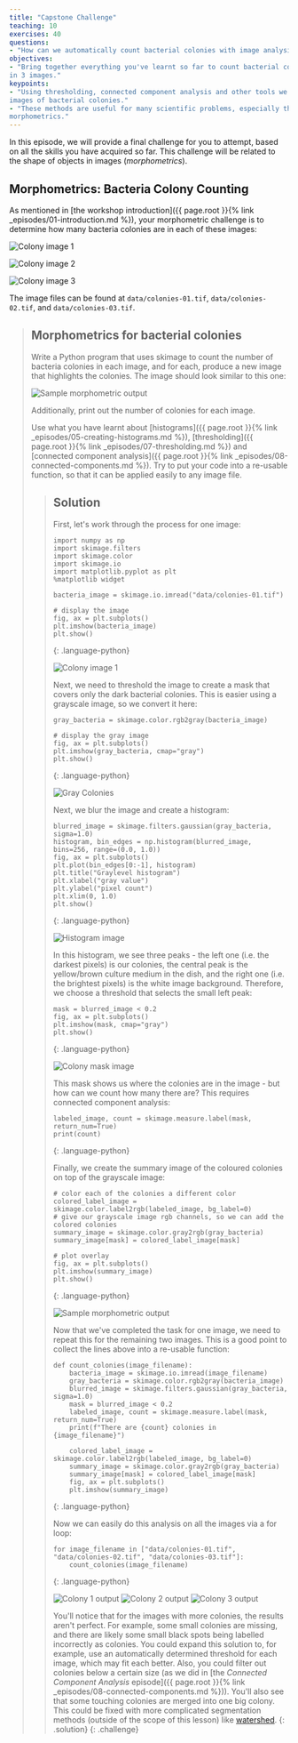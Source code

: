 ```yaml
---
title: "Capstone Challenge"
teaching: 10
exercises: 40
questions:
- "How can we automatically count bacterial colonies with image analysis?"
objectives:
- "Bring together everything you've learnt so far to count bacterial colonies
in 3 images."
keypoints:
- "Using thresholding, connected component analysis and other tools we can automatically segment
images of bacterial colonies."
- "These methods are useful for many scientific problems, especially those involving
morphometrics."
---
```


In this episode, we will provide a final challenge for you to attempt,
based on all the skills you have acquired so far.
This challenge will be related to the shape of objects in images (*morphometrics*).

## Morphometrics: Bacteria Colony Counting

As mentioned in [the workshop introduction]({{ page.root }}{% link _episodes/01-introduction.md %}),
your morphometric challenge is to determine how many bacteria colonies are in
each of these images:

![Colony image 1](../fig/colonies-01.jpg)

![Colony image 2](../fig/colonies-02.jpg)

![Colony image 3](../fig/colonies-03.jpg)

The image files can be found at
`data/colonies-01.tif`,
`data/colonies-02.tif`,
and `data/colonies-03.tif`.

> ## Morphometrics for bacterial colonies
>
> Write a Python program that uses skimage to
> count the number of bacteria colonies in each image,
> and for each, produce a new image that highlights the colonies.
> The image should look similar to this one:
>
> ![Sample morphometric output](../fig/colonies-01-summary.png)
>
> Additionally, print out the number of colonies for each image.
>
> Use what you have learnt about [histograms]({{ page.root }}{% link _episodes/05-creating-histograms.md %}),
> [thresholding]({{ page.root }}{% link _episodes/07-thresholding.md %}) and
> [connected component analysis]({{ page.root }}{% link _episodes/08-connected-components.md %}).
> Try to put your code into a re-usable function,
> so that it can be applied easily to any image file.
>
> > ## Solution
> >
> > First, let's work through the process for one image:
> > ~~~
> > import numpy as np
> > import skimage.filters
> > import skimage.color
> > import skimage.io
> > import matplotlib.pyplot as plt
> > %matplotlib widget
> >
> > bacteria_image = skimage.io.imread("data/colonies-01.tif")
> >
> > # display the image
> > fig, ax = plt.subplots()
> > plt.imshow(bacteria_image)
> > plt.show()
> > ~~~
> > {: .language-python}
> >
> > ![Colony image 1](../fig/colonies-01.jpg)
> >
> > Next, we need to threshold the image to create a mask that covers only
> > the dark bacterial colonies.
> > This is easier using a grayscale image, so we convert it here:
> >
> > ~~~
> > gray_bacteria = skimage.color.rgb2gray(bacteria_image)
> >
> > # display the gray image
> > fig, ax = plt.subplots()
> > plt.imshow(gray_bacteria, cmap="gray")
> > plt.show()
> > ~~~
> > {: .language-python}
> >
> > ![Gray Colonies](../fig/colonies-01-gray.png)
> >
> > Next, we blur the image and create a histogram:
> >
> > ~~~
> > blurred_image = skimage.filters.gaussian(gray_bacteria, sigma=1.0)
> > histogram, bin_edges = np.histogram(blurred_image, bins=256, range=(0.0, 1.0))
> > fig, ax = plt.subplots()
> > plt.plot(bin_edges[0:-1], histogram)
> > plt.title("Graylevel histogram")
> > plt.xlabel("gray value")
> > plt.ylabel("pixel count")
> > plt.xlim(0, 1.0)
> > plt.show()
> > ~~~
> > {: .language-python}
> >
> > ![Histogram image](../fig/colonies-01-histogram.png)
> >
> > In this histogram, we see three peaks -
> > the left one (i.e. the darkest pixels) is our colonies,
> > the central peak is the yellow/brown culture medium in the dish,
> > and the right one (i.e. the brightest pixels) is the white image background.
> > Therefore, we choose a threshold that selects the small left peak:
> >
> > ~~~
> > mask = blurred_image < 0.2
> > fig, ax = plt.subplots()
> > plt.imshow(mask, cmap="gray")
> > plt.show()
> > ~~~
> > {: .language-python}
> >
> > ![Colony mask image](../fig/colonies-01-mask.png)
> >
> > This mask shows us where the colonies are in the image -
> > but how can we count how many there are?
> > This requires connected component analysis:
> >
> > ~~~
> > labeled_image, count = skimage.measure.label(mask, return_num=True)
> > print(count)
> > ~~~
> > {: .language-python}
> >
> > Finally, we create the summary image of the coloured colonies on top of
> > the grayscale image:
> >
> > ~~~
> > # color each of the colonies a different color
> > colored_label_image = skimage.color.label2rgb(labeled_image, bg_label=0)
> > # give our grayscale image rgb channels, so we can add the colored colonies
> > summary_image = skimage.color.gray2rgb(gray_bacteria)
> > summary_image[mask] = colored_label_image[mask]
> >
> > # plot overlay
> > fig, ax = plt.subplots()
> > plt.imshow(summary_image)
> > plt.show()
> > ~~~
> > {: .language-python}
> >
> > ![Sample morphometric output](../fig/colonies-01-summary.png)
> >
> > Now that we've completed the task for one image,
> > we need to repeat this for the remaining two images.
> > This is a good point to collect the lines above into a re-usable function:
> >
> > ~~~
> > def count_colonies(image_filename):
> >     bacteria_image = skimage.io.imread(image_filename)
> >     gray_bacteria = skimage.color.rgb2gray(bacteria_image)
> >     blurred_image = skimage.filters.gaussian(gray_bacteria, sigma=1.0)
> >     mask = blurred_image < 0.2
> >     labeled_image, count = skimage.measure.label(mask, return_num=True)
> >     print(f"There are {count} colonies in {image_filename}")
> >
> >     colored_label_image = skimage.color.label2rgb(labeled_image, bg_label=0)
> >     summary_image = skimage.color.gray2rgb(gray_bacteria)
> >     summary_image[mask] = colored_label_image[mask]
> >     fig, ax = plt.subplots()
> >     plt.imshow(summary_image)
> > ~~~
> > {: .language-python}
> >
> > Now we can easily do this analysis on all the images via a for loop:
> >
> > ~~~
> > for image_filename in ["data/colonies-01.tif", "data/colonies-02.tif", "data/colonies-03.tif"]:
> >     count_colonies(image_filename)
> > ~~~
> > {: .language-python}
> >
> > ![Colony 1 output](../fig/colonies-01-summary.png)
> > ![Colony 2 output](../fig/colonies-02-summary.png)
> > ![Colony 3 output](../fig/colonies-03-summary.png)
> >
> > You'll notice that for the images with more colonies, the results aren't perfect.
> > For example, some small colonies are missing,
> > and there are likely some small black spots being labelled incorrectly as colonies.
> > You could expand this solution to, for example,
> > use an automatically determined threshold for each image,
> > which may fit each better.
> > Also, you could filter out colonies below a certain size
> > (as we did in [the _Connected Component Analysis_ episode]({{ page.root }}{% link _episodes/08-connected-components.md %})).
> > You'll also see that some touching colonies are merged into one big colony.
> > This could be fixed with more complicated segmentation methods
> > (outside of the scope of this lesson) like
> > [watershed](https://scikit-image.org/docs/dev/auto_examples/segmentation/plot_watershed.html).
> {: .solution}
{: .challenge}
